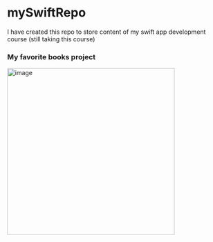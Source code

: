 # mySwiftRepo
I have created this repo to store content of my swift app development course
(still taking this course)


### My favorite books project

<img width="387" alt="image" src="https://user-images.githubusercontent.com/63268327/160470984-15dc9d42-5746-433d-ae8c-fa74b401ea89.png">

